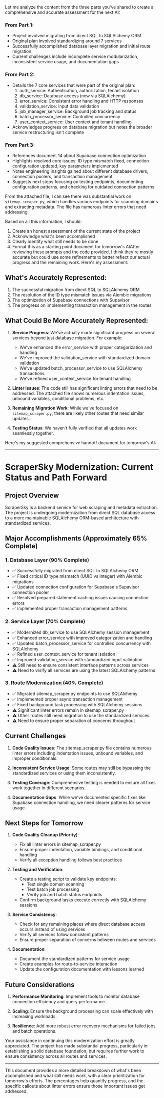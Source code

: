 <think>Let me analyze the content from the three parts you've shared to create a comprehensive and accurate assessment for the next AI:

### From Part 1:

- Project involved migrating from direct SQL to SQLAlchemy ORM
- Original plan involved standardizing around 7 services
- Successfully accomplished database layer migration and initial route migration
- Current challenges include incomplete service modularization, inconsistent service usage, and documentation gaps

### From Part 2:

- Details the 7 core services that were part of the original plan:
  1. auth_service: Authentication, authorization, tenant isolation
  2. db_service: Database access (now via SQLAlchemy)
  3. error_service: Consistent error handling and HTTP responses
  4. validation_service: Input data validation
  5. job_manager_service: Background job tracking and status
  6. batch_processor_service: Controlled concurrency
  7. user_context_service: User context and tenant handling
- Acknowledges progress on database migration but notes the broader service restructuring isn't complete

### From Part 3:

- References document 14 about Supabase connection optimization
- Highlights resolved core issues: ID type mismatch fixed, connection configuration updated, key parameters implemented
- Notes engineering insights gained about different database drivers, connection poolers, and transaction management
- Suggests next steps focusing on testing endpoints, documenting configuration patterns, and checking for outdated connection patterns

From the attached file, I can see there was substantial work on `sitemap_scraper.py`, which handles various endpoints for scanning domains and extracting metadata. The file has numerous linter errors that need addressing.

Based on all this information, I should:

1. Create an honest assessment of the current state of the project
2. Acknowledge what's been accomplished
3. Clearly identify what still needs to be done
4. Format this as a starting point document for tomorrow's AI</think>After reviewing these prompts and the code provided, I think they're mostly accurate but could use some refinements to better reflect our actual progress and the remaining work. Here's my assessment:

## What's Accurately Represented:

1. The successful migration from direct SQL to SQLAlchemy ORM
2. The resolution of the ID type mismatch issues via Alembic migrations
3. The optimization of Supabase connections with Supavisor
4. The progress on implementing transaction management in the routes

## What Could Be More Accurately Represented:

1. **Service Progress**: We've actually made significant progress on several services beyond just database migration. For example:

   - We've enhanced the error_service with proper categorization and handling
   - We've improved the validation_service with standardized domain validation
   - We've updated batch_processor_service to use SQLAlchemy transactions
   - We've refined user_context_service for tenant handling

2. **Linter Issues**: The code still has significant linting errors that need to be addressed. The attached file shows numerous indentation issues, unbound variables, conditional problems, etc.

3. **Remaining Migration Work**: While we've focused on `sitemap_scraper.py`, there are likely other routes that need similar updates.

4. **Testing Status**: We haven't fully verified that all updates work seamlessly together.

Here's my suggested comprehensive handoff document for tomorrow's AI:

---

# ScraperSky Modernization: Current Status and Path Forward

## Project Overview

ScraperSky is a backend service for web scraping and metadata extraction. The project is undergoing modernization from direct SQL database access to a more maintainable SQLAlchemy ORM-based architecture with standardized services.

## Major Accomplishments (Approximately 65% Complete)

### 1. Database Layer (90% Complete)

- ✅ Successfully migrated from direct SQL to SQLAlchemy ORM
- ✅ Fixed critical ID type mismatch (UUID vs Integer) with Alembic migrations
- ✅ Updated connection configuration for Supabase's Supavisor connection pooler
- ✅ Resolved prepared statement caching issues causing connection errors
- ✅ Implemented proper transaction management patterns

### 2. Service Layer (70% Complete)

- ✅ Modernized db_service to use SQLAlchemy session management
- ✅ Enhanced error_service with improved categorization and handling
- ✅ Updated batch_processor_service for controlled concurrency with SQLAlchemy
- ✅ Refined user_context_service for tenant isolation
- ✅ Improved validation_service with standardized input validation
- ⚠️ Still need to ensure consistent interface patterns across services
- ⚠️ Need to verify all services are using the latest SQLAlchemy patterns

### 3. Route Modernization (40% Complete)

- ✅ Migrated sitemap_scraper.py endpoints to use SQLAlchemy
- ✅ Implemented proper async transaction management
- ✅ Fixed background task processing with SQLAlchemy sessions
- ⚠️ Significant linter errors remain in sitemap_scraper.py
- ⚠️ Other routes still need migration to use the standardized services
- ⚠️ Need to ensure proper separation of concerns throughout

## Current Challenges

1. **Code Quality Issues**: The sitemap_scraper.py file contains numerous linter errors including indentation issues, unbound variables, and improper conditionals.

2. **Inconsistent Service Usage**: Some routes may still be bypassing the standardized services or using them inconsistently.

3. **Testing Coverage**: Comprehensive testing is needed to ensure all fixes work together in different scenarios.

4. **Documentation Gaps**: While we've documented specific fixes like Supabase connection handling, we need clearer patterns for service usage.

## Next Steps for Tomorrow

1. **Code Quality Cleanup (Priority)**:

   - Fix all linter errors in sitemap_scraper.py
   - Ensure proper indentation, variable bindings, and conditional handling
   - Verify all exception handling follows best practices

2. **Testing and Verification**:

   - Create a testing script to validate key endpoints:
     - Test single domain scanning
     - Test batch job processing
     - Verify job and batch status endpoints
   - Confirm background tasks execute correctly with SQLAlchemy sessions

3. **Service Consistency**:

   - Check for any remaining places where direct database access occurs instead of using services
   - Verify all services follow consistent patterns
   - Ensure proper separation of concerns between routes and services

4. **Documentation**:
   - Document the standardized patterns for service usage
   - Create examples for route-to-service interaction
   - Update the configuration documentation with lessons learned

## Future Considerations

1. **Performance Monitoring**: Implement tools to monitor database connection efficiency and query performance.

2. **Scaling**: Ensure the background processing can scale effectively with increasing workloads.

3. **Resilience**: Add more robust error recovery mechanisms for failed jobs and batch operations.

Your assistance in continuing this modernization effort is greatly appreciated. The project has made substantial progress, particularly in establishing a solid database foundation, but requires further work to ensure consistency across all routes and services.

---

This document provides a more detailed breakdown of what's been accomplished and what still needs work, with a clear prioritization for tomorrow's efforts. The percentages help quantify progress, and the specific callouts about linter errors ensure those important issues get addressed.
